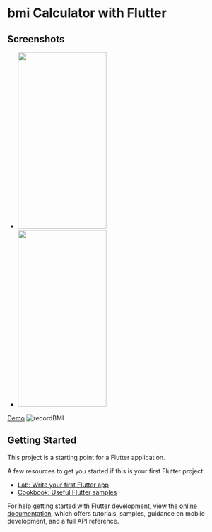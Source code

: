 # bmi Calculator with Flutter

## Screenshots
- <img src="https://github.com/Norah-rsn/bmi/assets/102757083/8fe071c1-9b31-4594-9c58-80c0bd44dfa1" width="200px" height="400px">

- <img src="https://github.com/Norah-rsn/bmi/assets/102757083/ab7cd9c6-2987-43c6-a401-d2ba573061d9" width="200px" height="400px">


[Demo](https://github.com/Norah-rsn/bmi/assets/102757083/b15d1e94-0c02-4788-917d-888fda439d7d)
![recordBMI](https://github.com/Norah-rsn/bmi/assets/102757083/b15d1e94-0c02-4788-917d-888fda439d7d)
## Getting Started

This project is a starting point for a Flutter application.

A few resources to get you started if this is your first Flutter project:

- [Lab: Write your first Flutter app](https://docs.flutter.dev/get-started/codelab)
- [Cookbook: Useful Flutter samples](https://docs.flutter.dev/cookbook)

For help getting started with Flutter development, view the
[online documentation](https://docs.flutter.dev/), which offers tutorials,
samples, guidance on mobile development, and a full API reference.
